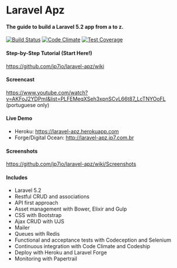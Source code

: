 # Laravel Apz

#### The guide to build a Laravel 5.2 app from a to z.

[![Build Status](https://codeship.com/projects/7d4edbc0-0ef3-0133-9bce-226e55fae8ac/status?branch=master)](https://codeship.com/projects/91866)
[![Code Climate](https://codeclimate.com/github/jp7io/laravel-apz/badges/gpa.svg)](https://codeclimate.com/github/jp7io/laravel-apz)
[![Test Coverage](https://codeclimate.com/github/jp7io/laravel-apz/badges/coverage.svg)](https://codeclimate.com/github/jp7io/laravel-apz/coverage)

#### Step-by-Step Tutorial (Start Here!)

https://github.com/jp7io/laravel-apz/wiki

#### Screencast

https://www.youtube.com/watch?v=AKFoJ2YDPmI&list=PLFEMeqXSeh3xpnSCvL66t87_LcTNYOoFL (portuguese only)

#### Live Demo

* Heroku: https://laravel-apz.herokuapp.com
* Forge/Digital Ocean: http://laravel-apz.jp7.com.br

#### Screenshots

https://github.com/jp7io/laravel-apz/wiki/Screenshots

#### Includes

* Laravel 5.2
* Restful CRUD and associations
* API first approach
* Asset management with Bower, Elixir and Gulp
* CSS with Bootstrap
* Ajax CRUD with UJS
* Mailer
* Queues with Redis
* Functional and acceptance tests with Codeception and Selenium
* Continuous integration with Code Climate and Codeship
* Deploy with Heroku and Laravel Forge
* Monitoring with Papertrail
